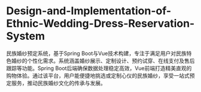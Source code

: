 # Design-and-Implementation-of-Ethnic-Wedding-Dress-Reservation-System
民族婚纱预定系统，基于Spring Boot与Vue技术构建，专注于满足用户对民族特色婚纱的个性化需求。系统涵盖婚纱展示、定制设计、预约试穿、在线支付及售后跟踪等功能。Spring Boot后端确保数据处理稳定高效，Vue前端打造精美直观的购物体验。通过该平台，用户能便捷地挑选或定制心仪的民族婚纱，享受一站式预定服务，推动民族婚纱文化的传承与发展。
